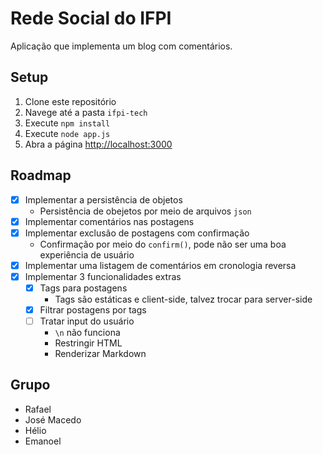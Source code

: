 # Rede Social do IFPI

Aplicação que implementa um blog com comentários.

## Setup

1. Clone este repositório
2. Navege até a pasta `ifpi-tech`
3. Execute `npm install`
4. Execute `node app.js`
5. Abra a página [http://localhost:3000](http://localhost:3000)

## Roadmap

- [x] Implementar a persistência de objetos
    - Persistência de obejetos por meio de arquivos `json`
- [x] Implementar comentários nas postagens
- [x] Implementar exclusão de postagens com confirmação
    - Confirmação por meio do `confirm()`, pode não ser uma boa experiência de usuário
- [x] Implementar uma listagem de comentários em cronologia reversa
- [x] Implementar 3 funcionalidades extras
    - [x] Tags para postagens
        - Tags são estáticas e client-side, talvez trocar para server-side
    - [x] Filtrar postagens por tags
    - [ ] Tratar input do usuário
        - `\n` não funciona
        - Restringir HTML
        - Renderizar Markdown
    
## Grupo

- Rafael
- José Macedo
- Hélio
- Emanoel
